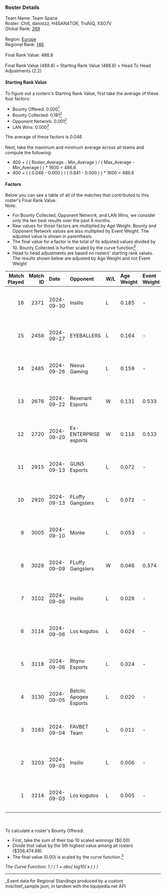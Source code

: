 ### Roster Details<br />
Team Name: Team Space<br />
Roster: Chill, danistzz, H4SAN4TOR, TruNiQ, X5G7V<br />
Global Rank: [269](../../standings_global_2025_03_01.md)<br />
<br />
Region: [Europe]( ../../standings_europe_2025_03_01.md)<br />
Regional Rank: [146]( ../../standings_europe_2025_03_01.md)<br />
<br />
Final Rank Value:  488.8<br />
<br />
Final Rank Value (488.8) = Starting Rank Value (486.6) + Head To Head Adjustments (2.2)<br />

#### Starting Rank Value<br />
To figure out a rosters's Starting Rank Value, first take the average of these four factors:<br />
- Bounty Offered: 0.000[<sup>1</sup>](#table2)
- Bounty Collected: 0.181[<sup>2</sup>](#table1)
- Opponent Network: 0.001[<sup>2</sup>](#table1)
- LAN Wins: 0.000[<sup>2</sup>](#table1)

The average of these factors is 0.046<br />
<br />
Next, take the maximum and minimum average across all teams and compute the following:<br />
- 400 + ( ( Roster_Average - Min_Average ) / ( Max_Average - Min_Average ) ) * 1600 = 486.6
- 400 + ( ( 0.046 - 0.000 ) / ( 0.841 - 0.000 ) ) * 1600 = 486.6


#### Factors<br />
Below you can see a table of all of the matches that contributed to this roster's Final Rank Value.<br />
Note:<br />

- For Bounty Collected, Opponent Network, and LAN Wins, we consider only the ten best results over the past 6 months.
- Raw values for those factors are multiplied by Age Weight. Bounty and Opponent Network values are also multiplied by Event Weight. The adjusted value is shown in parenthesis.
- The final value for a factor is the total of its adjusted values divided by 10. Bounty Collected is further scaled by the curve function[<sup>3</sup>](#curveFunction)
- Head to head adjustments are based on rosters' starting rank values. The results shown below are adjusted by Age Weight and not Event Weight
<span id="table1"></span><br />


| Match Played | Match ID | Date       | Opponent               | W/L | Age Weight | Event Weight | Bounty Collected | Opponent Network | LAN Wins  | H2H Adj. | Roster                                    |
| -: | -: | :- | :- | :- | :- | :- | :- | :- | :- | -: | :- |
|           16 |     2371 | 2024-09-30 | Insilio                | L   | 0.185      | -            | -                | -                | -         |    -1.43 | Chill, danistzz, H4SAN4TOR, TruNiQ, X5G7V |
|           15 |     2458 | 2024-09-27 | EYEBALLERS             | L   | 0.164      | -            | -                | -                | -         |    -0.77 | Chill, danistzz, H4SAN4TOR, TruNiQ, X5G7V |
|           14 |     2485 | 2024-09-26 | Nexus Gaming           | L   | 0.159      | -            | -                | -                | -         |    -0.16 | Chill, danistzz, H4SAN4TOR, TruNiQ, X5G7V |
|           13 |     2676 | 2024-09-22 | Revenant Esports       | W   | 0.131      | 0.533        | 0.000 (0.000)    | 0.008 (0.001)    | 0 (0.000) |     2.14 | Chill, danistzz, H4SAN4TOR, TruNiQ, X5G7V |
|           12 |     2720 | 2024-09-20 | Ex-ENTERPRISE esports  | W   | 0.118      | 0.533        | 0.003 (0.000)    | 0.068 (0.004)    | 0 (0.000) |     2.90 | Chill, danistzz, H4SAN4TOR, TruNiQ, X5G7V |
|           11 |     2915 | 2024-09-13 | GUN5 Esports           | L   | 0.072      | -            | -                | -                | -         |    -0.16 | Chill, danistzz, H4SAN4TOR, TruNiQ, X5G7V |
|           10 |     2920 | 2024-09-13 | FLuffy Gangsters       | L   | 0.072      | -            | -                | -                | -         |    -0.50 | danistzz, fozil, H4SAN4TOR, TruNiQ, X5G7V |
|            9 |     3005 | 2024-09-10 | Monte                  | L   | 0.053      | -            | -                | -                | -         |    -0.21 | danistzz, fozil, H4SAN4TOR, TruNiQ, X5G7V |
|            8 |     3028 | 2024-09-09 | FLuffy Gangsters       | W   | 0.046      | 0.374        | 0.005 (0.000)    | 0.419 (0.007)    | 0 (0.000) |     1.13 | danistzz, fozil, H4SAN4TOR, TruNiQ, X5G7V |
|            7 |     3102 | 2024-09-06 | Insilio                | L   | 0.026      | -            | -                | -                | -         |    -0.21 | danistzz, fozil, H4SAN4TOR, TruNiQ, X5G7V |
|            6 |     3114 | 2024-09-06 | Los kogutos            | L   | 0.024      | -            | -                | -                | -         |    -0.06 | Chill, danistzz, H4SAN4TOR, TruNiQ, X5G7V |
|            5 |     3118 | 2024-09-06 | Rhyno Esports          | L   | 0.024      | -            | -                | -                | -         |    -0.20 | danistzz, fozil, H4SAN4TOR, TruNiQ, X5G7V |
|            4 |     3130 | 2024-09-05 | Betclic Apogee Esports | L   | 0.020      | -            | -                | -                | -         |    -0.16 | danistzz, fozil, H4SAN4TOR, TruNiQ, X5G7V |
|            3 |     3183 | 2024-09-04 | FAVBET Team            | L   | 0.011      | -            | -                | -                | -         |    -0.04 | danistzz, fozil, H4SAN4TOR, TruNiQ, X5G7V |
|            2 |     3203 | 2024-09-03 | Insilio                | L   | 0.006      | -            | -                | -                | -         |    -0.05 | danistzz, fozil, H4SAN4TOR, TruNiQ, X5G7V |
|            1 |     3214 | 2024-09-03 | Los kogutos            | L   | 0.005      | -            | -                | -                | -         |    -0.01 | danistzz, fozil, H4SAN4TOR, TruNiQ, X5G7V |

<br />
<span id="table2"></span><br />
To calculate a roster's Bounty Offered:<br />

- First, take the sum of their top 10 scaled winnings ($0.00)
- Divide that value by the 5th highest value among all rosters ($336,474.68)
- The final value (0.00) is scaled by the curve function.[<sup>3</sup>](#curveFunction)

<span id="curveFunction"></span>_The Curve Function: 1 / ( 1 + abs( log10( x ) ) )_<br />

---
_Event data for Regional Standings produced by a custom mischief_sample.json, in tandem with the liquipedia.net API<br />

